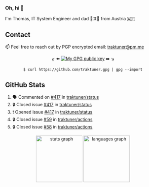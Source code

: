 ### Oh, hi 👋

I'm Thomas, IT System Engineer and dad 👶♊️👶 from Austria 🇦🇹

<!--
**traktuner/traktuner** is a ✨ _special_ ✨ repository because its `README.md` (this file) appears on your GitHub profile.

Here are some ideas to get you started:

- 🔭 I’m currently working on ...
- 🌱 I’m currently learning ...
- 👯 I’m looking to collaborate on ...
- 🤔 I’m looking for help with ...
- 💬 Ask me about ...
- 📫 How to reach me: ...
- 😄 Pronouns: ...
- ⚡ Fun fact: ...
-->

## Contact
📫 Feel free to reach out by PGP encrypted email:
traktuner@pm.me

<div align="center" markdown="1">

↙️ ⬅️ [![My GPG public key](https://img.shields.io/badge/PGP%20public%20key-6D4AFF?style=for-the-badge)](https://github.com/traktuner.gpg) ➡️ ↘️

```shell
$ curl https://github.com/traktuner.gpg | gpg --import
```

</div>

## GitHub Stats
<!--START_SECTION:activity-->
1. 🗣 Commented on [#417](https://github.com/traktuner/status/issues/417#issuecomment-2323146823) in [traktuner/status](https://github.com/traktuner/status)
2. 🔒 Closed issue [#417](https://github.com/traktuner/status/issues/417) in [traktuner/status](https://github.com/traktuner/status)
3. ❗ Opened issue [#417](https://github.com/traktuner/status/issues/417) in [traktuner/status](https://github.com/traktuner/status)
4. 🔒 Closed issue [#59](https://github.com/traktuner/actions/issues/59) in [traktuner/actions](https://github.com/traktuner/actions)
5. 🔒 Closed issue [#58](https://github.com/traktuner/actions/issues/58) in [traktuner/actions](https://github.com/traktuner/actions)
<!--END_SECTION:activity-->

<div align="center">
  <img src="https://github-readme-stats.vercel.app/api?username=traktuner&hide_title=false&hide_rank=false&show_icons=true&include_all_commits=true&count_private=true&disable_animations=false&theme=dracula&locale=en&hide_border=false&order=1" height="150" alt="stats graph"  />
  <img src="https://github-readme-stats.vercel.app/api/top-langs?username=traktuner&locale=en&hide_title=false&layout=compact&card_width=320&langs_count=5&theme=dracula&hide_border=false&order=2" height="150" alt="languages graph"  />
</div>
